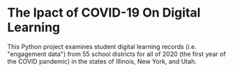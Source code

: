 # The Ipact of COVID-19 On Digital Learning
This Python project examines student digital learning records (i.e. "engagement data") from 55 school districts for all of 2020 (the first year of the COVID pandemic) in the states of Illinois, New York, and Utah.  
